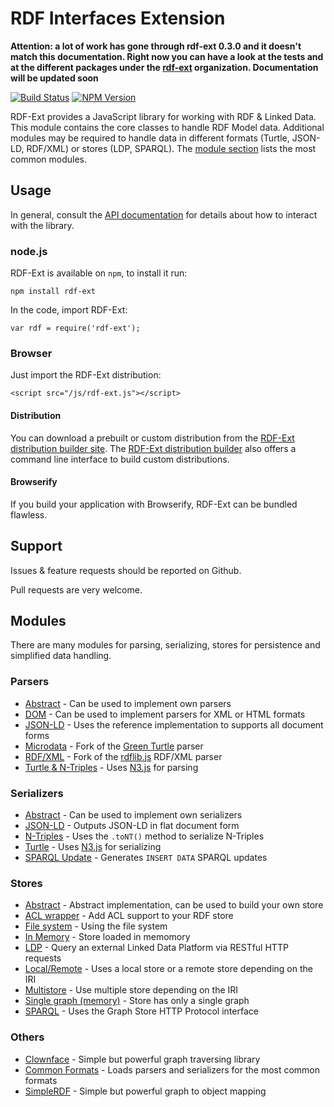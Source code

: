# RDF Interfaces Extension

**Attention: a lot of work has gone through rdf-ext 0.3.0 and it doesn't match this documentation. Right now you can have a look at the tests and at the different packages under the [rdf-ext](https://github.com/rdf-ext) organization. Documentation will be updated soon**

[![Build Status](https://travis-ci.org/rdf-ext/rdf-ext.svg?branch=master)](https://travis-ci.org/zazukoians/rdf-ext)
[![NPM Version](https://img.shields.io/npm/v/rdf-ext.svg?style=flat)](https://npm.im/rdf-ext)


RDF-Ext provides a JavaScript library for working with RDF & Linked Data.
This module contains the core classes to handle RDF Model data.
Additional modules may be required to handle data in different formats (Turtle, JSON-LD, RDF/XML) or stores (LDP, SPARQL).
The [module section](#modules) lists the most common modules.


## Usage

In general, consult the [API documentation](https://github.com/rdf-ext/rdf-ext-spec/blob/gh-pages/API.md) for details about how to interact with the library.


### node.js

RDF-Ext is available on `npm`, to install it run:

	npm install rdf-ext

In the code, import RDF-Ext:

	var rdf = require('rdf-ext');


### Browser

Just import the RDF-Ext distribution:

	<script src="/js/rdf-ext.js"></script>


#### Distribution

You can download a prebuilt or custom distribution from the [RDF-Ext distribution builder site](http://rdf-ext.bergnet.org/).
The [RDF-Ext distribution builder](https://github.com/rdf-ext/rdf-ext-dist-builder) also offers a command line interface to build custom distributions.


#### Browserify

If you build your application with Browserify, RDF-Ext can be bundled flawless.


## Support

Issues & feature requests should be reported on Github.

Pull requests are very welcome.


## Modules

There are many modules for parsing, serializing, stores for persistence and simplified data handling.


### Parsers

* [Abstract](https://github.com/rdf-ext/rdf-parser-abstract) - Can be used to implement own parsers
* [DOM](https://github.com/rdf-ext/rdf-parser-dom) - Can be used to implement parsers for XML or HTML formats
* [JSON-LD](https://github.com/rdf-ext/rdf-parser-jsonld) - Uses the reference implementation to supports all document forms
* [Microdata](https://github.com/rdf-ext/rdf-parser-microdata) - Fork of the [Green Turtle](https://github.com/alexmilowski/green-turtle) parser
* [RDF/XML](https://github.com/rdf-ext/rdf-parser-rdfxml) - Fork of the [rdflib.js](https://github.com/linkeddata/rdflib.js/) RDF/XML parser
* [Turtle & N-Triples](https://github.com/rdf-ext/rdf-parser-n3) - Uses [N3.js](https://github.com/RubenVerborgh/N3.js) for parsing


### Serializers

* [Abstract](https:https://github.com/rdf-ext/rdf-ext-spec/blob/gh-pages/API.md//github.com/rdf-ext/rdf-serializer-abstract) - Can be used to implement own serializers 
* [JSON-LD](https://github.com/rdf-ext/rdf-serializer-jsonld) - Outputs JSON-LD in flat document form
* [N-Triples](https://github.com/rdf-ext/rdf-serializer-ntriples) - Uses the `.toNT()` method to serialize N-Triples
* [Turtle](https://github.com/rdf-ext/rdf-serializer-ntriples) - Uses [N3.js](https://github.com/RubenVerborgh/N3.js) for serializing
* [SPARQL Update](https://github.com/rdf-ext/rdf-serializer-sparql-update) - Generates `INSERT DATA` SPARQL updates 


### Stores

- [Abstract](http://github.com/rdf-ext/rdf-store-abstract) - Abstract implementation, can be used to build your own store
- [ACL wrapper](http://github.com/nicola/rdf-store-acl) - Add ACL support to your RDF store
- [File system](http://github.com/rdf-ext/rdf-store-fs) - Using the file system
- [In Memory](http://github.com/rdf-ext/rdf-store-inmemory) - Store loaded in memomory
- [LDP](http://github.com/rdf-ext/rdf-store-ldp) - Query an external Linked Data Platform via RESTful HTTP requests
- [Local/Remote](http://github.com/nicola/rdf-store-server) - Uses a local store or a remote store depending on the IRI
- [Multistore](http://github.com/nicola/rdf-store-multi) - Use multiple store depending on the IRI
- [Single graph (memory)](http://github.com/rdf-ext/rdf-store-singlegraph) - Store has only a single graph
- [SPARQL](http://github.com/rdf-ext/rdf-store-sparql) - Uses the Graph Store HTTP Protocol interface


### Others

- [Clownface](https://github.com/rdf-ext/clownface) - Simple but powerful graph traversing library
- [Common Formats](https://github.com/rdf-ext/rdf-formats-common) - Loads parsers and serializers for the most common formats
- [SimpleRDF](https://github.com/nicola/simplerdf/) - Simple but powerful graph to object mapping

